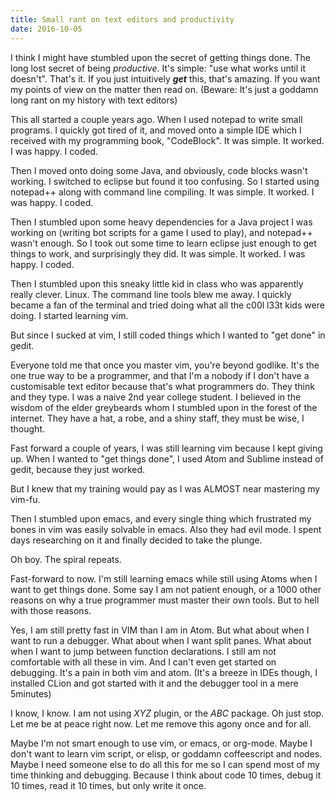 ```yaml
---
title: Small rant on text editors and productivity
date: 2016-10-05
---
```


I think I might have stumbled upon the secret of getting things done. The long lost secret of being *productive*. It's simple: "use what works until it doesn't". That's it. If you just intuitively ***get*** this, that's amazing. If you want my points of view on the matter then read on. (Beware: It's just a goddamn long rant on my history with text editors)

<!--more-->

This all started a couple years ago. When I used notepad to write small programs. I quickly got tired of it, and moved onto a simple IDE which I received with my programming book, "CodeBlock". It was simple. It worked. I was happy. I coded.

Then I moved onto doing some Java, and obviously, code blocks wasn't working. I switched to eclipse but found it too confusing. So I started using notepad++ along with command line compiling. It was simple. It worked. I was happy. I coded.

Then I stumbled upon some heavy dependencies for a Java project I was working on (writing bot scripts for a game I used to play), and notepad++ wasn't enough. So I took out some time to learn eclipse just enough to get things to work, and surprisingly they did. It was simple. It worked. I was happy. I coded.

Then I stumbled upon this sneaky little kid in class who was apparently really clever. Linux. The command line tools blew me away. I quickly became a fan of the terminal and tried doing what all the c00l l33t kids were doing. I started learning vim.

But since I sucked at vim, I still coded things which I wanted to "get done" in gedit.

Everyone told me that once you master vim, you're beyond godlike. It's the one true way to be a programmer, and that I'm a nobody if I don't have a customisable text editor because that's what programmers do. They think and they type. I was a naive 2nd year college student. I believed in the wisdom of the elder greybeards whom I stumbled upon in the forest of the internet. They have a hat, a robe, and a shiny staff, they must be wise, I thought.

Fast forward a couple of years, I was still learning vim because I kept giving up. When I wanted to "get things done", I used Atom and Sublime instead of gedit, because they just worked. 

But I knew that my training would pay as I was ALMOST near mastering my vim-fu.

Then I stumbled upon emacs, and every single thing which frustrated my bones in vim was easily solvable in emacs. Also they had evil mode. I spent days researching on it and finally decided to take the plunge.

Oh boy. The spiral repeats.

Fast-forward to now. I'm still learning emacs while still using Atoms when I want to get things done. Some say I am not patient enough, or a 1000 other reasons on why a true programmer must master their own tools. But to hell with those reasons.

Yes, I am still pretty fast in VIM than I am in Atom. But what about when I want to run a debugger. What about when I want split panes. What about when I want to jump between function declarations. I still am not comfortable with all these in vim. And I can't even get started on debugging. It's a pain in both vim and atom. (It's a breeze in IDEs though, I installed CLion and got started with it and the debugger tool in a mere 5minutes)

I know, I know. I am not using *XYZ* plugin, or the *ABC* package. Oh just stop. Let me be at peace right now. Let me remove this agony once and for all.

Maybe I'm not smart enough to use vim, or emacs, or org-mode. Maybe I don't want to learn vim script, or elisp, or goddamn coffeescript and nodes. Maybe I need someone else to do all this for me so I can spend most of my time thinking and debugging. Because I think about code 10 times, debug it 10 times, read it 10 times, but only write it once.
